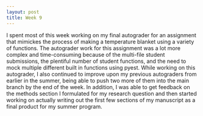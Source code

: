 ```yaml
---
layout: post
title: Week 9
---
```


I spent most of this week working on my final autograder for an assignment that mimickes the process of making a temperature blanket using a variety of functions. The autograder work for this assignment was a lot more complex and time-consuming because of the multi-file student submissions, the plentiful number of student functions, and the need to mock multiple different built in functions using pyest. While working on this autograder, I also continued to improve upon my previous autograders from earlier in the summer, being able to push two more of them into the main branch by the end of the week. In addition, I was able to get feedback on the methods section I formulated for my research question and then started working on actually writing out the first few sections of my manuscript as a final product for my summer program. 

